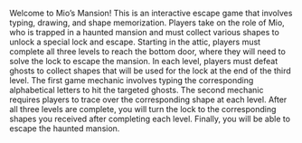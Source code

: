 Welcome to Mio’s Mansion! This is an interactive escape game that involves typing, drawing,
and shape memorization. Players take on the role of Mio, who is trapped in a haunted mansion
and must collect various shapes to unlock a special lock and escape. Starting in the attic,
players must complete all three levels to reach the bottom door, where they will need to solve
the lock to escape the mansion. In each level, players must defeat ghosts to collect shapes that
will be used for the lock at the end of the third level. The first game mechanic involves typing the
corresponding alphabetical letters to hit the targeted ghosts. The second mechanic requires
players to trace over the corresponding shape at each level. After all three levels are complete,
you will turn the lock to the corresponding shapes you received after completing each level.
Finally, you will be able to escape the haunted mansion.
